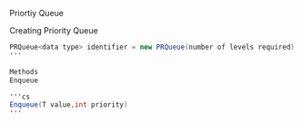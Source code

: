 Priortiy Queue 

Creating Priority Queue

```cs
PRQueue<data type> identifier = new PRQueue(number of levels required)
'''

Methods
Enqueue

'''cs
Enqueue(T value,int priority)
'''

